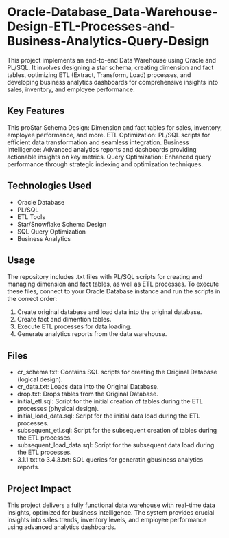 # Oracle-Database_Data-Warehouse-Design-ETL-Processes-and-Business-Analytics-Query-Design
This project implements an end-to-end Data Warehouse using Oracle and PL/SQL. It involves designing a star schema, creating dimension and fact tables, optimizing ETL (Extract, Transform, Load) processes, and developing business analytics dashboards for comprehensive insights into sales, inventory, and employee performance.

## Key Features
This proStar Schema Design: Dimension and fact tables for sales, inventory, employee performance, and more.
ETL Optimization: PL/SQL scripts for efficient data transformation and seamless integration.
Business Intelligence: Advanced analytics reports and dashboards providing actionable insights on key metrics.
Query Optimization: Enhanced query performance through strategic indexing and optimization techniques.

## Technologies Used
* Oracle Database
* PL/SQL
* ETL Tools
* Star/Snowflake Schema Design
* SQL Query Optimization
* Business Analytics

## Usage
The repository includes .txt files with PL/SQL scripts for creating and managing dimension and fact tables, as well as ETL processes.
To execute these files, connect to your Oracle Database instance and run the scripts in the correct order:
1. Create original database and load data into the original database.
2. Create fact and dimention tables.
3. Execute ETL processes for data loading.
4. Generate analytics reports from the data warehouse.

## Files
* cr_schema.txt: Contains SQL scripts for creating the Original Database (logical design).
* cr_data.txt: Loads data into the Original Database.
* drop.txt: Drops tables from the Original Database.
* initial_etl.sql: Script for the initial creation of tables during the ETL processes (physical design).
* initial_load_data.sql: Script for the initial data load during the ETL processes.
* subsequent_etl.sql: Script for the subsequent creation of tables during the ETL processes.
* subsequent_load_data.sql: Script for the subsequent data load during the ETL processes.
* 3.1.1.txt to 3.4.3.txt: SQL queries for generatin gbusiness analytics reports.

## Project Impact
This project delivers a fully functional data warehouse with real-time data insights, optimized for business intelligence. The system provides crucial insights into sales trends, inventory levels, and employee performance using advanced analytics dashboards.
